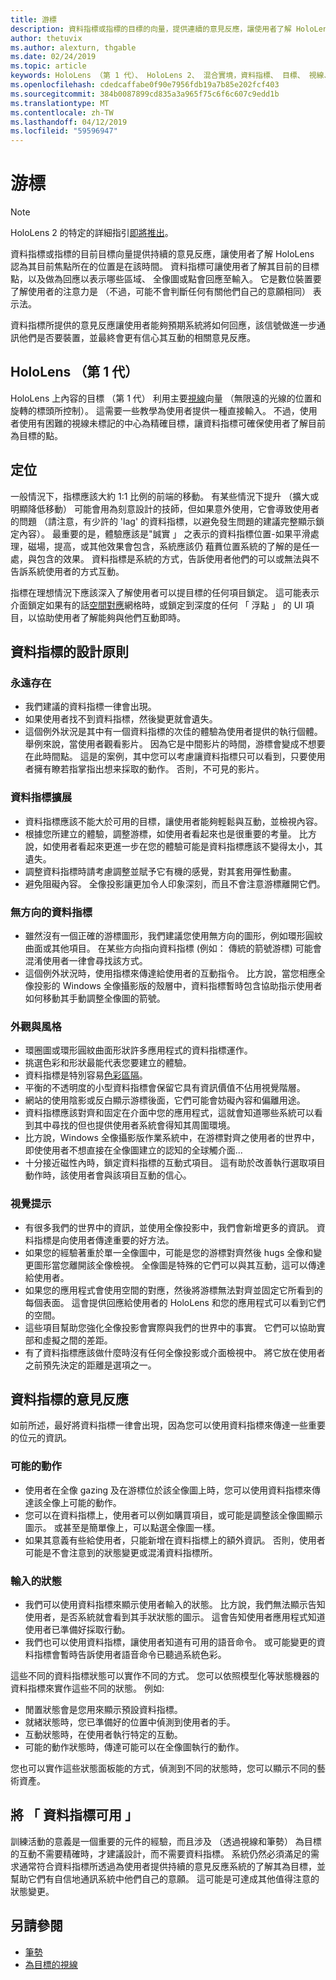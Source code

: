 ```yaml
---
title: 游標
description: 資料指標或指標的目標的向量，提供連續的意見反應，讓使用者了解 HoloLens 了解有關他們自己的意願。
author: thetuvix
ms.author: alexturn, thgable
ms.date: 02/24/2019
ms.topic: article
keywords: HoloLens （第 1 代）、 HoloLens 2、 混合實境，資料指標、 目標、 視線、 手勢
ms.openlocfilehash: cdedcaffabe0f90e7956fdb19a7b85e202fcf403
ms.sourcegitcommit: 384b0087899cd835a3a965f75c6f6c607c9edd1b
ms.translationtype: MT
ms.contentlocale: zh-TW
ms.lasthandoff: 04/12/2019
ms.locfileid: "59596947"
---
```

# <a name="cursors"></a>游標

> [!NOTE]
> HoloLens 2 的特定的詳細指引[即將推出](index.md#news-and-notes)。


資料指標或指標的目前目標向量提供持續的意見反應，讓使用者了解 HoloLens 認為其目前焦點所在的位置是在該時間。 資料指標可讓使用者了解其目前的目標點，以及做為回應以表示哪些區域、 全像圖或點會回應至輸入。 它是數位裝置要了解使用者的注意力是 （不過，可能不會判斷任何有關他們自己的意願相同） 表示法。

資料指標所提供的意見反應讓使用者能夠預期系統將如何回應，該信號做進一步通訊他們是否要裝置，並最終會更有信心其互動的相關意見反應。

## <a name="hololens-1st-gen"></a>HoloLens （第 1 代）

HoloLens 上內容的目標 （第 1 代） 利用主要[視線](gaze.md)向量 （無限遠的光線的位置和旋轉的標頭所控制）。 這需要一些教學為使用者提供一種直接輸入。 不過，使用者使用有困難的視線未標記的中心為精確目標，讓資料指標可確保使用者了解目前為目標的點。 


## <a name="positioning"></a>定位

一般情況下，指標應該大約 1:1 比例的前端的移動。 有某些情況下提升 （擴大或明顯降低移動） 可能會用為刻意設計的技師，但如果意外使用，它會導致使用者的問題 （請注意，有少許的 'lag' 的資料指標，以避免發生問題的建議完整顯示鎖定內容）。 最重要的是，體驗應該是"誠實 」 之表示的資料指標位置-如果平滑處理，磁場，提高，或其他效果會包含，系統應該仍 蒩蕡位置系統的了解的是任一處，與包含的效果。 資料指標是系統的方式，告訴使用者他們的可以或無法與不告訴系統使用者的方式互動。

指標在理想情況下應該深入了解使用者可以提目標的任何項目鎖定。 這可能表示介面鎖定如果有的話[空間對應](spatial-mapping.md)網格時，或鎖定到深度的任何 「 浮點 」 的 UI 項目，以協助使用者了解能夠與他們互動即時。

## <a name="cursor-design-principles"></a>資料指標的設計原則

### <a name="always-present"></a>永遠存在
* 我們建議的資料指標一律會出現。
* 如果使用者找不到資料指標，然後變更就會遺失。
* 這個例外狀況是其中有一個資料指標的次佳的體驗為使用者提供的執行個體。 舉例來說，當使用者觀看影片。 因為它是中間影片的時間，游標會變成不想要在此時間點。 這是的案例，其中您可以考慮讓資料指標只可以看到，只要使用者擁有瞭若指掌指出想来採取的動作。 否則，不可見的影片。

### <a name="cursor-scale"></a>資料指標擴展
* 資料指標應該不能大於可用的目標，讓使用者能夠輕鬆與互動，並檢視內容。
* 根據您所建立的體驗，調整游標，如使用者看起來也是很重要的考量。 比方說，如使用者看起來更進一步在您的體驗可能是資料指標應該不變得太小，其遺失。
* 調整資料指標時請考慮調整並賦予它有機的感覺，對其套用彈性動畫。
* 避免阻礙內容。 全像投影讓更加令人印象深刻，而且不會注意游標離開它們。

### <a name="directionless-cursor"></a>無方向的資料指標
* 雖然沒有一個正確的游標圖形，我們建議您使用無方向的圖形，例如環形圓紋曲面或其他項目。 在某些方向指向資料指標 (例如： 傳統的箭號游標) 可能會混淆使用者一律會尋找該方式。
* 這個例外狀況時，使用指標來傳達給使用者的互動指令。 比方說，當您相應全像投影的 Windows 全像攝影版的殼層中，資料指標暫時包含協助指示使用者如何移動其手動調整全像圖的箭號。

### <a name="look-and-feel"></a>外觀與風格
* 環圈圖或環形圓紋曲面形狀許多應用程式的資料指標運作。
* 挑選色彩和形狀最能代表您要建立的體驗。
* 資料指標是特別容易[色彩區隔](hologram-stability.md#color-separation)。
* 平衡的不透明度的小型資料指標會保留它具有資訊價值不佔用視覺階層。
* 網站的使用陰影或反白顯示游標後面，它們可能會妨礙內容和偏離用途。
* 資料指標應該對齊和固定在介面中您的應用程式，這就會知道哪些系統可以看到其中尋找的但也提供使用者系統會得知其周圍環境。
* 比方說，Windows 全像攝影版作業系統中，在游標對齊之使用者的世界中，即使使用者不想直接在全像圖建立的認知的全球觸介面...
* 十分接近磁性內時，鎖定資料指標的互動式項目。 這有助於改善執行選取項目動作時，該使用者會與該項目互動的信心。

### <a name="visual-cues"></a>視覺提示
* 有很多我們的世界中的資訊，並使用全像投影中，我們會新增更多的資訊。 資料指標是向使用者傳達重要的好方法。
* 如果您的經驗著重於單一全像圖中，可能是您的游標對齊然後 hugs 全像和變更圖形當您離開該全像檢視。 全像圖是特殊的它們可以與其互動，這可以傳達給使用者。
* 如果您的應用程式會使用空間的對應，然後將游標無法對齊並固定它所看到的每個表面。 這會提供回應給使用者的 HoloLens 和您的應用程式可以看到它們的空間。
* 這些項目幫助您強化全像投影會實際與我們的世界中的事實。 它們可以協助實部和虛擬之間的差距。
* 有了資料指標應該做什麼時沒有任何全像投影或介面檢視中。 將它放在使用者之前預先決定的距離是選項之一。

## <a name="cursor-feedback"></a>資料指標的意見反應

如前所述，最好將資料指標一律會出現，因為您可以使用資料指標來傳達一些重要的位元的資訊。

### <a name="possible-actions"></a>可能的動作
* 使用者在全像 gazing 及在游標位於該全像圖上時，您可以使用資料指標來傳達該全像上可能的動作。
* 您可以在資料指標上，使用者可以例如購買項目，或可能是調整該全像圖顯示圖示。 或甚至是簡單像上，可以點選全像圖一樣。
* 如果其意義有些給使用者，只能新增在資料指標上的額外資訊。 否則，使用者可能是不會注意到的狀態變更或混淆資料指標所。

### <a name="input-state"></a>輸入的狀態
* 我們可以使用資料指標來顯示使用者輸入的狀態。 比方說，我們無法顯示告知使用者，是否系統就會看到其手狀狀態的圖示。 這會告知使用者應用程式知道使用者已準備好採取行動。
* 我們也可以使用資料指標，讓使用者知道有可用的語音命令。 或可能變更的資料指標會暫時告訴使用者語音命令已聽過系統色彩。

這些不同的資料指標狀態可以實作不同的方式。 您可以依照模型化等狀態機器的資料指標來實作這些不同的狀態。 例如: 
* 閒置狀態會是您用來顯示預設資料指標。
* 就緒狀態時，您已準備好的位置中偵測到使用者的手。
* 互動狀態時，在使用者執行特定的互動。
* 可能的動作狀態時，傳達可能可以在全像圖執行的動作。

您也可以實作這些狀態面板能的方式，偵測到不同的狀態時，您可以顯示不同的藝術資產。

## <a name="going-cursor-free"></a>將 「 資料指標可用 」

訓練活動的意義是一個重要的元件的經驗，而且涉及 （透過視線和筆勢） 為目標的互動不需要精確時，才建議設計，而不需要資料指標。 系統仍然必須滿足的需求通常符合資料指標所透過為使用者提供持續的意見反應系統的了解其為目標，並幫助它們有自信地通訊系統中他們自己的意願。 這可能是可達成其他值得注意的狀態變更。

## <a name="see-also"></a>另請參閱
* [筆勢](gestures.md)
* [為目標的視線](gaze-targeting.md)
